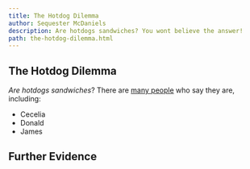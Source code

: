 ```yaml
---
title: The Hotdog Dilemma
author: Sequester McDaniels
description: Are hotdogs sandwiches? You wont believe the answer!
path: the-hotdog-dilemma.html
---
```


## The Hotdog Dilemma

_Are hotdogs sandwiches_? There are [many people](https://en.wikipedia.org/wiki/Weasel_word) who say they are, including:

- Cecelia
- Donald
- James

## Further Evidence
